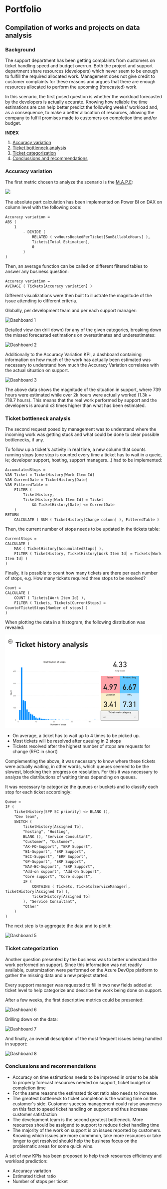# Portfolio
## Compilation of works and projects on data analysis

### Background

The support department has been getting complaints from customers on ticket handling speed and budget overrun. Both the project and support department share resources (developers) which never seem to be enough to fulfill the required allocated work. Management does not give credit to customer complaints for these reasons and argues that there are enough resources allocated to perform the upcoming (forecasted) work.

In this scenario, the first posed question is whether the workload forecasted by the developers is actually accurate. Knowing how reliable the time estimations are can help better predict the following weeks’ workload and, as a consequence, to make a better allocation of resources, allowing the company to fulfill promises made to customers on completion time and/or budget.

**INDEX**
1. [Accuracy variation](#accuracy-variation)
2. [Ticket bottleneck analysis](#ticket-bottleneck-analysis)
3. [Ticket categorization](#ticket-categorization)
4. [Conclussions and recommendations](#conclussions-and-recommendations)


### Accuracy variation

The first metric chosen to analyze the scenario is the [M.A.P.E](https://en.wikipedia.org/wiki/Mean_absolute_percentage_error): 

![](https://latex.codecogs.com/png.image?\dpi{110}&space;\bg_white&space;M.A.P.E&space;=&space;\frac{1}{n}\sum_{t&space;=&space;1}^{n}\left|1-\frac{Ft}{At}&space;\right&#124;)
 
The absolute part calculation has been implemented on Power BI on DAX on column level with the following code:

```DAX
Accuracy variation =
ABS (
    1
        - DIVIDE (
            RELATED ( vwHoursBookedPerTicket[SumBillableHours] ),
            Tickets[Total Estimation],
            0
        )
)
```

Then, an average function can be called on different filtered tables to answer any business question:

```DAX
Accuracy variation =
AVERAGE ( Tickets[Accuracy variation] )
```

Different visualizations were then built to illustrate the magnitude of the issue attending to different criteria.

Globally, per development team and per each support manager:

![Dashboard 1](https://raw.githubusercontent.com/Leonardojul/portfolio/main/Accuracy-variation-1.png)

Detailed view (on drill down) for any of the given categories, breaking down the missed forecasted estimations on overestimates and underestimates:

![Dashboard 2](https://raw.githubusercontent.com/Leonardojul/portfolio/main/Accuracy-variation-2.png)

Additionally to the Accuracy Variation KPI, a dashboard containing information on how much of the work has actually been estimated was necessary to understand how much the Accuracy Variation correlates with the actual situation on support.

![Dashboard 3](https://raw.githubusercontent.com/Leonardojul/portfolio/main/Work-completion.png)

The above data shows the magnitude of the situation in support, where 739 hours were estimated while over 2k hours were actually worked (1.3k + 718.7 hours). This means that the real work performed by support and the developers is around x3 times higher than what has been estimated.


### Ticket bottleneck analysis

The second request posed by management was to understand where the incoming work was getting stuck and what could be done to clear possible bottlenecks, if any.

To follow up a ticket's activity in real time, a new column that counts running stops (one stop is counted every time a ticket has to wait in a queie, ie; developer support, hosting, support managers...) had to be implemented:

```DAX
AccumulatedStops =
VAR Ticket = TicketHistory[Work Item Id]
VAR CurrentDate = TicketHistory[Date]
VAR FilteredTable =
    FILTER (
        TicketHistory,
        TicketHistory[Work Item Id] = Ticket
            && TicketHistory[Date] <= CurrentDate
    )
RETURN
    CALCULATE ( SUM ( TicketHistory[Change column] ), FilteredTable )
```

Then, the current number of stops needs to be updated in the tickets table:

```DAX
CurrentStops =
CALCULATE (
    MAX ( TicketHistory[AccumulatedStops] ),
    FILTER ( TicketHistory, TicketHistory[Work Item Id] = Tickets[Work Item Id] )
)
```

Finally, it is possible to count how many tickets are there per each number of stops, e.g. How many tickets required three stops to be resolved?

```DAX
Count =
CALCULATE (
    COUNT ( Tickets[Work Item Id] ),
    FILTER ( Tickets, Tickets[CurrentStops] = CountofTicketStops[Number of stops] )
)
```
When plotting the data in a histogram, the following distribution was revealed:

![Dashboard 4](https://raw.githubusercontent.com/Leonardojul/portfolio/main/Ticket-history-analysis-1.png)

- On average, a ticket has to wait up to 4 times to be picked up. 
- Most tickets will be resolved after queuing in 2 stops
- Tickets resolved after the highest number of stops are requests for change (RFC in short)

Complementing the above, it was necessary to know where these tickets were actually waiting, in other words, which queues seemed to be the slowest, blocking their progress on resolution. For this it was necessary to analyze the distributions of waiting times depending on queues.

It was necessary tp categorize the queues or buckets and to classify each stop for each ticket accordingly:

```DAX
Queue =
IF (
    TicketHistory[SPP SC priority] <> BLANK (),
    "Dev team",
    SWITCH (
        TicketHistory[Assigned To],
        "hosting", "Hosting",
        BLANK (), "Service Consultant",
        "Customer", "Customer",
        "AX-FO-Support", "ERP Support",
        "B1-Support", "ERP Support",
        "ECC-Support", "ERP Support",
        "GP-Support", "ERP Support",
        "NAV-BC-Support", "ERP Support",
        "Add-on support", "Add-On Support",
        "Core support", "Core support",
        IF (
            CONTAINS ( Tickets, Tickets[ServiceManager], TicketHistory[Assigned To] ),
            TicketHistory[Assigned To]
        ), "Service Consultant",
        "Other"
    )
)
```

The next step is to aggregate the data and to plot it:

![Dashboard 5](https://raw.githubusercontent.com/Leonardojul/portfolio/main/Ticket-history-analysis-2.png)


### Ticket categorization

Another question presented by the business was to better understand the work performed on support. Since this information was not readily available, customization were performed on the Azure DevOps platform to gather the missing data and a new project started.

Every support manager was requested to fill in two new fields added at ticket level to help categorize and describe the work being done on support.

After a few weeks, the first descriptive metrics could be presented:

![Dashboard 6](https://raw.githubusercontent.com/Leonardojul/portfolio/main/Categorization-1.png)

Drilling down on the data:

![Dashboard 7](https://raw.githubusercontent.com/Leonardojul/portfolio/main/Categorization-2.png)

And finally, an overall description of the most frequent issues being handled in support:

![Dashboard 8](https://raw.githubusercontent.com/Leonardojul/portfolio/main/Categorization-3.png)


### Conclussions and recommendations

- Accuracy on time estimations needs to be improved in order to be able to properly forecast resources needed on support, ticket budget or completion time
- For the same reasons the estimated ticket ratio also needs to increase.
- The greatest bottleneck to ticket completion is the waiting time on the customer's side. Customer success management could raise awareness on this fact to speed ticket handling on support and thus increase customer satisfaction
- The development team is the second greatest bottleneck. More resources should be assigend to support to reduce ticket handling time
- The majority of the work on support is on issues reported by customers. Knowing which issues are more commmon, take more resources or take longer to get resolved should help the business focus on the problematic areas for some quick wins.

A set of new KPIs has been proposed to help track resources efficiency and workload prediction:
- Accuracy variation
- Estimated ticket ratio
- Number of stops per ticket
